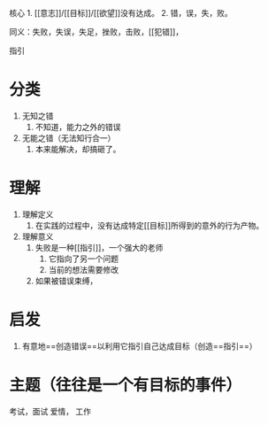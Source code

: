 
核心
	1. [[意志]]/[[目标]]/[[欲望]]没有达成。
	2. 错，误，失，败。

同义：失败，失误，失足，挫败，击败，[[犯错]]，

指引
# 分类
1. 无知之错
	1. 不知道，能力之外的错误
2. 无能之错（无法知行合一）
	1. 本来能解决，却搞砸了。

# 理解
1. 理解定义
	1. 在实践的过程中，没有达成特定[[目标]]所得到的意外的行为产物。
2. 理解意义
	1. 失败是一种[[指引]]，一个强大的老师
		1. 它指向了另一个问题
		2. 当前的想法需要修改
	2. 如果被错误束缚，
# 启发
1. 有意地==创造错误==以利用它指引自己达成目标（创造==指引==）

# 主题（往往是一个有目标的事件）
考试，面试
爱情，
工作